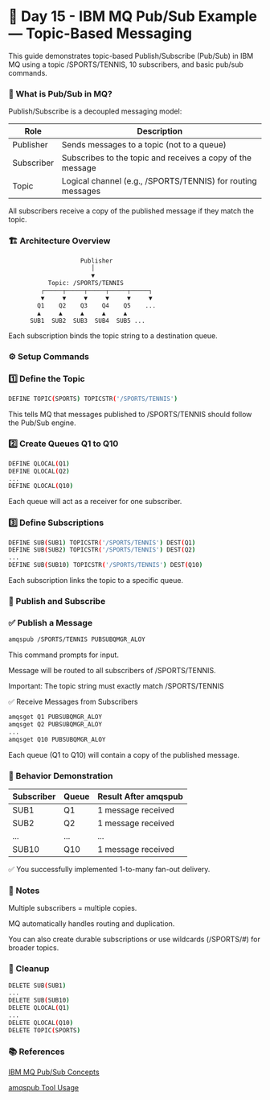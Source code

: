# 📘 Day 15 - IBM MQ Pub/Sub Example — Topic-Based Messaging
This guide demonstrates topic-based Publish/Subscribe (Pub/Sub) in IBM MQ using a topic /SPORTS/TENNIS, 10 subscribers, and basic pub/sub commands.

### 🧠 What is Pub/Sub in MQ?
Publish/Subscribe is a decoupled messaging model:

|Role	|Description|
|------|-----------|
|Publisher |	Sends messages to a topic (not to a queue)|
|Subscriber	|Subscribes to the topic and receives a copy of the message|
|Topic |	Logical channel (e.g., /SPORTS/TENNIS) for routing messages|

All subscribers receive a copy of the published message if they match the topic.

### 🏗️ Architecture Overview
```bash
                    Publisher
                       │
                       ▼
           Topic: /SPORTS/TENNIS
         ┌─────┬─────┬─────┬─────┬─────┐
         ▼     ▼     ▼     ▼     ▼     ▼
        Q1    Q2    Q3    Q4    Q5    ...
        ▲     ▲     ▲     ▲     ▲
      SUB1  SUB2  SUB3  SUB4  SUB5 ...
```
Each subscription binds the topic string to a destination queue.

### ⚙️ Setup Commands
### 1️⃣ Define the Topic
``` bash
DEFINE TOPIC(SPORTS) TOPICSTR('/SPORTS/TENNIS')
```
This tells MQ that messages published to /SPORTS/TENNIS should follow the Pub/Sub engine.

### 2️⃣ Create Queues Q1 to Q10
``` bash
DEFINE QLOCAL(Q1)
DEFINE QLOCAL(Q2)
...
DEFINE QLOCAL(Q10)
```
Each queue will act as a receiver for one subscriber.

### 3️⃣ Define Subscriptions
``` bash
DEFINE SUB(SUB1) TOPICSTR('/SPORTS/TENNIS') DEST(Q1)
DEFINE SUB(SUB2) TOPICSTR('/SPORTS/TENNIS') DEST(Q2)
...
DEFINE SUB(SUB10) TOPICSTR('/SPORTS/TENNIS') DEST(Q10)
```
Each subscription links the topic to a specific queue.

### 🚀 Publish and Subscribe
### ✅ Publish a Message
``` bash
amqspub /SPORTS/TENNIS PUBSUBQMGR_ALOY
```
This command prompts for input.

Message will be routed to all subscribers of /SPORTS/TENNIS.

Important: The topic string must exactly match /SPORTS/TENNIS

✅ Receive Messages from Subscribers
``` bash
amqsget Q1 PUBSUBQMGR_ALOY
amqsget Q2 PUBSUBQMGR_ALOY
...
amqsget Q10 PUBSUBQMGR_ALOY
```
Each queue (Q1 to Q10) will contain a copy of the published message.

### 🔁 Behavior Demonstration

|Subscriber	|Queue	|Result After amqspub|
|----------|--------|--------------------|
|SUB1	|Q1	|1 message received|
|SUB2	|Q2	|1 message received|
|...	|...	|...|
|SUB10	|Q10	|1 message received|

✅ You successfully implemented 1-to-many fan-out delivery.

### 🧠 Notes
Multiple subscribers = multiple copies.

MQ automatically handles routing and duplication.

You can also create durable subscriptions or use wildcards (/SPORTS/#) for broader topics.

### 🧼 Cleanup
``` bash
DELETE SUB(SUB1)
...
DELETE SUB(SUB10)
DELETE QLOCAL(Q1)
...
DELETE QLOCAL(Q10)
DELETE TOPIC(SPORTS)
```
### 📚 References

[IBM MQ Pub/Sub Concepts](https://www.ibm.com/docs/en/ibm-mq/9.3?topic=pubsub-publishsubscribe)

[amqspub Tool Usage](https://www.ibm.com/docs/en/ibm-mq/9.3?topic=pubsub-publishsubscribe)
